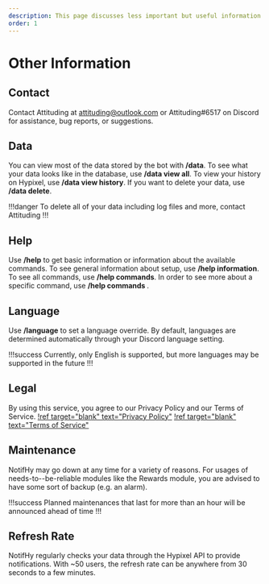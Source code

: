 ```yaml
---
description: This page discusses less important but useful information to your use of NotifHy.
order: 1
---
```

# Other Information

## Contact
Contact Attituding at [attituding@outlook.com](mailto:attituding@outlook.com) or Attituding#6517 on Discord for assistance, bug reports, or suggestions.

## Data
You can view most of the data stored by the bot with **/data**. To see what your data looks like in the database, use **/data view all**. To view your history on Hypixel, use **/data view history**. If you want to delete your data, use **/data delete**.

!!!danger
To delete all of your data including log files and more, contact Attituding
!!!

## Help
Use **/help** to get basic information or information about the available commands. To see general information about setup, use **/help information**. To see all commands, use **/help commands**. In order to see more about a specific command, use **/help commands <command>**.

## Language
Use **/language** to set a language override. By default, languages are determined automatically through your Discord language setting.

!!!success 
Currently, only English is supported, but more languages may be supported in the future
!!!

## Legal
By using this service, you agree to our Privacy Policy and our Terms of Service.
[!ref target="blank" text="Privacy Policy"](../legal/privacy-policy.md)
[!ref target="blank" text="Terms of Service"](../legal/terms-of-service.md)

## Maintenance
NotifHy may go down at any time for a variety of reasons. For usages of needs-to--be-reliable modules like the Rewards module, you are advised to have some sort of backup (e.g. an alarm).

!!!success 
Planned maintenances that last for more than an hour will be announced ahead of time
!!!

## Refresh Rate
NotifHy regularly checks your data through the Hypixel API to provide notifications. With ~50 users, the refresh rate can be anywhere from 30 seconds to a few minutes.